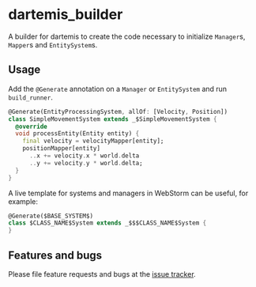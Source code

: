 # dartemis_builder

A builder for dartemis to create the code necessary to initialize `Manager`s, `Mapper`s and `EntitySystem`s.

## Usage

Add the `@Generate` annotation on a `Manager` or `EntitySystem` and run `build_runner`.

```dart
@Generate(EntityProcessingSystem, allOf: [Velocity, Position])
class SimpleMovementSystem extends _$SimpleMovementSystem {
  @override
  void processEntity(Entity entity) {
    final velocity = velocityMapper[entity];
    positionMapper[entity]
      ..x += velocity.x * world.delta
      ..y += velocity.y * world.delta;
  }
}
```

A live template for systems and managers in WebStorm can be useful, for example:

```dart
@Generate($BASE_SYSTEM$)
class $CLASS_NAME$System extends _$$$CLASS_NAME$System {
}
```  

## Features and bugs

Please file feature requests and bugs at the [issue tracker][tracker].

[tracker]: https://github.com/denniskaselow/dartemis_builder/issues
